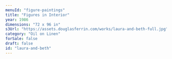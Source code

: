 ```yaml
---
menuId: "figure-paintings"
title: "Figures in Interior"
year: 1986
dimensions: "72 x 96 in"
s3Url: "https://assets.douglasferrin.com/works/laura-and-beth-full.jpg"
category: "Oil on Linen"
forSale: false
draft: false
id: "laura-and-beth"
---
```

